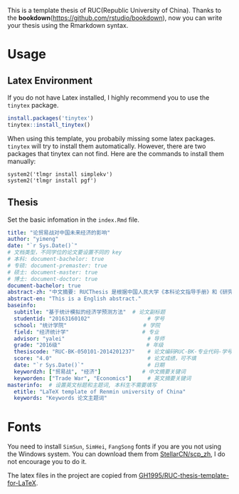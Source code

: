 This is a template thesis of RUC(Republic University of China). Thanks to the **bookdown**(https://github.com/rstudio/bookdown), now you can write your thesis using the Rmarkdown syntax.

# Usage

## Latex Environment
If you do not have Latex installed, I highly recommend you to use the `tinytex` package.
```r
install.packages('tinytex')
tinytex::install_tinytex()
```

When using this template, you probabily missing some latex packages. `tinytex` will try to install them automatically. However, there are two packages that tinytex can not find. Here are the commands to install them manually: 
```
system2('tlmgr install simplekv')
system2('tlmgr install pgf')
```

## Thesis 

Set the basic infomation in the `index.Rmd` file.

```yaml
title: "论贸易战对中国未来经济的影响"
author: "yimeng"    
date: "`r Sys.Date()`"
# 文档类型，不同学位的论文要设置不同的 key
# 本科: document-bachelor: true
# 专硕: document-premaster: true
# 硕士: document-master: true
# 博士: document-doctor: true
document-bachelor: true
abstract-zh: "中文摘要: RUCThesis 是根据中国人民大学《本科论文指导手册》和《研究生学位论文及其摘要的撰写和印制要求》而制作的 \\LaTeX\\ 论文模板。"
abstract-en: "This is a English abstract."
baseinfo:
  subtitle: "基于统计模拟的经济学预测方法"  # 论文副标题
  studentid: "20163160102"                  # 学号
  school: "统计学院"                        # 学院
  field: "经济统计学"                       # 专业
  advisor: "yalei"                          # 导师
  grade: "2016级"                           # 年级 
  thesiscode: "RUC-BK-050101-2014201237"    # 论文编码RUC-BK-专业代码-学号
  score: "4.0"                              # 论文成绩，可不填
  date: "`r Sys.Date()`"                    # 日期
  keywordzh: ["贸易战", "经济"]             # 中文摘要关键词
  keyworden: ["Trade War", "Economics"]     # 英文摘要关键词
masterinfo:  # 设置英文标题和主题词, 本科生不需要填写
  etitle: "LaTeX template of Renmin university of China"
  keywords: "Keywords 论文主题词"
```

# Fonts
You need to install `SimSun`, `SimHei`, `FangSong` fonts if you are you not using the Windows system. You can download them from [StellarCN/scp_zh](https://github.com/StellarCN/scp_zh/tree/master/fonts), I do not encourage you to do it.

The latex files in the project are copied  from [GH1995/RUC-thesis-template-for-LaTeX](https://github.com/GH1995/RUC-thesis-template-for-LaTeX). 


